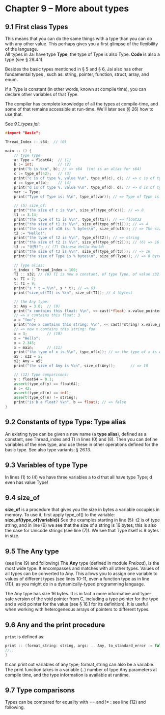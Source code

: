 # Chapter 9 – More about types

## 9.1 First class Types
This means that you can do the same things with a type than you can do with any other value. This perhaps gives you a first glimpse of the flexibility of the language.  
All types in Jai have type **Type**, the type of Type is also Type.
**Code** is also a type (see § 26.4.1).

Besides the basic types mentioned in § 5 and § 6, Jai also has  other fundamental types , such as: string, pointer, function, struct, array, and enum.

If a Type is constant (in other words, known at compile time),
you can declare other variables of that Type.  

The compiler has complete knowledge of all the types at compile-time, and some of that remains accessible at run-time. We'll later see (§ 26) how to use that.

See *9.1_types.jai*:

```c++
#import "Basic";

Thread_Index :: s64;  // (0)

main :: () {
    // type Type
    a: Type = float64;  // (1)
    b := int;           // (2)
    print("b is %\n", b); // => s64  (int is an alias for s64)
    c := type_of(42);   // (3)
    print("c is of type %, value %\n", type_of(c), c); // => c is of type Type, value s64
    d := type_of(b);    // (4)
    print("d is of type %, value %\n", type_of(d), d); // => d is of type Type, value Type
    var := Type;
    print("Type of Type is: %\n", type_of(var)); // => Type of Type is: Type
 
    // (5) size_of:
    print("the size of c is %\n", size_of(type_of(c))); // => 8
    t1 := 3.14; 
    print("the type of t1 is %\n", type_of(t1)); // => float32
    print("the size of t1 is %\n", size_of(type_of(t1))); // => 4
    print("the size of u16 is: % bytes\n", size_of(u16)); // => The size of u16 is: 2 bytes
    t2 := "Hello!";
    print("the type of t2 is %\n", type_of(t2)); // => string
    print("the size of t2 is %\n", size_of(type_of(t2))); // (6) => 16
    t3 := "世界!"; // (7) Chinese Hello World!
    print("the size of t3 is %\n", size_of(type_of(t3))); // => 16
    print("the size of Type is % bytes\n", size_of(Type)); // => 8 bytes
    
    // Type alias:
    t_index : Thread_Index = 100;
    TI :: s32; // (8) TI is now a constant, of type Type, of value s32.
    s: TI = 7;
    t: TI = 9;
    print("s * t = %\n", s * t); // => 63
    print("size_of(TI) is %\n", size_of(TI)); // 4 (bytes)

    // the Any type:
    x: Any = 3.0;  // (9)
    print("x contains this float: %\n", << cast(*float) x.value_pointer);
    // => x contains this float: 3
    x = "foo";
    print("now x contains this string: %\n", << cast(*string) x.value_pointer);
    // => now x contains this string: foo
    x = 3;         // (10)
    x = "Hello";
    x = 2.345;
    x = main;      // (11)
    print("the type of x is %\n", type_of(x)); // => the type of x is Any
    a5 : s32 = 5;
    x2: Any = a5;
    print("the size of Any is %\n", size_of(Any));       // => 16

    // (12) Type comparisons:
    y : float64 = 0.1;
    assert(type_of(y) == float64);
    n := 42;
    assert(type_of(n) == int);
    assert(type_of(n) != string);
    print("is b a float? %\n", b == float); // => false
}
```
## 9.2 Constants of type Type: Type alias
An existing type can be given a new name (a **type alias**), defined as a constant, see Thread_index and TI in lines (0) and (8). Then you can define variables of the new type, and use these in other operations defined for the basic type. 
See also type variants: § 26.13.

## 9.3 Variables of type Type
In lines (1) to (4) we have three variables a to d that all have type Type; d even has value Type!  

## 9.4 size_of
**size_of** is a procedure that gives you the size in bytes a variable occupies in memory.
To use it, first apply type_of() to the variable:     **size_of(type_of(variable))**
See the examples starting in line (5):
t2 is of type string, and in line (6) we see that the size of a string is 16 bytes; this is also the case for Unicode strings (see line (7)).
We see that Type itself is 8 bytes in size.

## 9.5 The Any type
(see line (9) and following)
The **Any** type (defined in module _Preload_), is the most wide type. It encompasses and matches with all other types. Values of all types can be converted to Any.
This allows you to assign one variable to values of different types (see lines 10-11, even a function type as in line (11)), as you might do in a dynamically-typed programming language.

The Any type has size 16 bytes. It is in fact a more informative and type-safe version of the void pointer from C, including a type pointer for the type and a void pointer for the value (see § 16.1 for its definition).
It is useful when working with heterogeneous arrays of pointers to different types.

## 9.6 Any and the print procedure
`print` is defined as:

```c++
print :: (format_string: string, args: .. Any, to_standard_error := false) -> bytes_printed: s64 {
//..
}
```

It can print out variables of any type; format_string can also be a variable.
The print function takes in a variable (..) number of type Any parameters at compile time, and the type information is available at runtime. 

## 9.7 Type comparisons
Types can be compared for equality with == and != : see line (12) and following.

